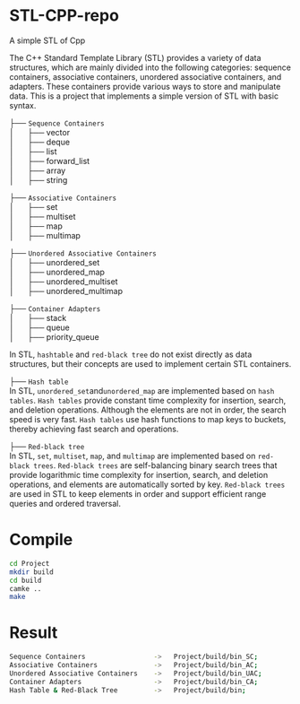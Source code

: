 # STL-CPP-repo
A simple STL of Cpp

The C++ Standard Template Library (STL) provides a variety of data structures, which are mainly divided into the following categories: sequence containers, associative containers, unordered associative containers, and adapters. These containers provide various ways to store and manipulate data. This is a project that implements a simple version of STL with basic syntax.

├── ``Sequence Containers``   
│ &nbsp;&nbsp;&nbsp;&nbsp;&nbsp;├── vector  
│ &nbsp;&nbsp;&nbsp;&nbsp;&nbsp;├── deque  
│ &nbsp;&nbsp;&nbsp;&nbsp;&nbsp;├── list  
│ &nbsp;&nbsp;&nbsp;&nbsp;&nbsp;├── forward_list  
│ &nbsp;&nbsp;&nbsp;&nbsp;&nbsp;├── array  
│ &nbsp;&nbsp;&nbsp;&nbsp;&nbsp;├── string

├── ``Associative Containers``   
│ &nbsp;&nbsp;&nbsp;&nbsp;&nbsp;├── set  
│ &nbsp;&nbsp;&nbsp;&nbsp;&nbsp;├── multiset  
│ &nbsp;&nbsp;&nbsp;&nbsp;&nbsp;├── map  
│ &nbsp;&nbsp;&nbsp;&nbsp;&nbsp;├── multimap  
  
├── ``Unordered Associative Containers``   
│ &nbsp;&nbsp;&nbsp;&nbsp;&nbsp;├── unordered_set  
│ &nbsp;&nbsp;&nbsp;&nbsp;&nbsp;├── unordered_map  
│ &nbsp;&nbsp;&nbsp;&nbsp;&nbsp;├── unordered_multiset  
│ &nbsp;&nbsp;&nbsp;&nbsp;&nbsp;├── unordered_multimap  

├── ``Container Adapters``   
│ &nbsp;&nbsp;&nbsp;&nbsp;&nbsp;├── stack  
│ &nbsp;&nbsp;&nbsp;&nbsp;&nbsp;├── queue  
│ &nbsp;&nbsp;&nbsp;&nbsp;&nbsp;├── priority_queue  



In STL, ``hashtable`` and ``red-black tree`` do not exist directly as data structures, but their concepts are used to implement certain STL containers.

├── ``Hash table``   
  In STL, ``unordered_set``and``unordered_map`` are implemented based on ``hash tables``. ``Hash tables`` provide constant time complexity for insertion, search, and deletion operations. Although the elements are not in order, the search speed is very fast. ``Hash tables`` use hash functions to map keys to buckets, thereby achieving fast search and operations.

├── ``Red-black tree``    
  In STL, ``set``, ``multiset``, ``map``, and ``multimap`` are implemented based on ``red-black trees``. ``Red-black trees`` are self-balancing binary search trees that provide logarithmic time complexity for insertion, search, and deletion operations, and elements are automatically sorted by key. ``Red-black trees`` are used in STL to keep elements in order and support efficient range queries and ordered traversal.

# Compile
``` bash
cd Project
mkdir build
cd build
camke ..
make
```

# Result
``` bash
Sequence Containers                 ->   Project/build/bin_SC;  
Associative Containers              ->   Project/build/bin_AC; 
Unordered Associative Containers    ->   Project/build/bin_UAC; 
Container Adapters                  ->   Project/build/bin_CA; 
Hash Table & Red-Black Tree         ->   Project/build/bin; 
```

